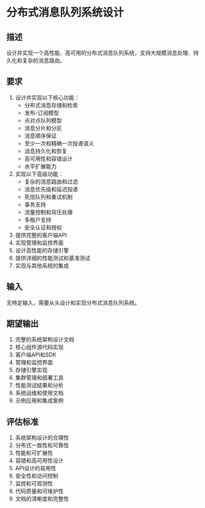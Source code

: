 # 分布式消息队列系统设计

## 描述
设计并实现一个高性能、高可用的分布式消息队列系统，支持大规模消息处理、持久化和复杂的消息路由。

## 要求
1. 设计并实现以下核心功能：
   - 分布式消息存储和检索
   - 发布-订阅模型
   - 点对点队列模型
   - 消息分片和分区
   - 消息顺序保证
   - 至少一次和精确一次投递语义
   - 消息持久化和恢复
   - 高可用性和容错设计
   - 水平扩展能力
2. 实现以下高级功能：
   - 复杂的消息路由和过滤
   - 消息优先级和延迟投递
   - 死信队列和重试机制
   - 事务支持
   - 流量控制和背压处理
   - 多租户支持
   - 安全认证和授权
3. 提供完整的客户端API
4. 实现管理和监控界面
5. 设计高性能的存储引擎
6. 提供详细的性能测试和基准测试
7. 实现与其他系统的集成

## 输入
无特定输入，需要从头设计和实现分布式消息队列系统。

## 期望输出
1. 完整的系统架构设计文档
2. 核心组件源代码实现
3. 客户端API和SDK
4. 管理和监控界面
5. 存储引擎实现
6. 集群管理和部署工具
7. 性能测试结果和分析
8. 系统运维和使用文档
9. 示例应用和集成案例

## 评估标准
1. 系统架构设计的合理性
2. 分布式一致性和可靠性
3. 性能和可扩展性
4. 容错和高可用性设计
5. API设计的易用性
6. 安全性和访问控制
7. 监控和可观测性
8. 代码质量和可维护性
9. 文档的清晰度和完整性